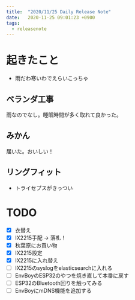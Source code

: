 ```yaml
---
title:  "2020/11/25 Daily Release Note"
date:   2020-11-25 09:01:23 +0900
tags:
  - releasenote
---
```

# 起きたこと

* 雨だわ寒いわでえらいこっちゃ

## ベランダ工事

雨なのでなし。睡眠時間が多く取れて良かった。

## みかん

届いた。おいしい！

## リングフィット

* トライセプスがきっつい

# TODO 

- [x] 衣替え
- [X] IX2215手配 -> 落札！
- [x] 秋葉原にお買い物
- [x] IX2215設定
- [x] IX2215に入れ替え
- [ ] IX2215のsyslogをelasticsearchに入れる
- [ ] EnvBoyのESP32のやつを焼き直して本番に戻す
- [ ] ESP32のBluetooth回りを触ってみる
- [ ] EnvBoyにmDNS機能を追加する